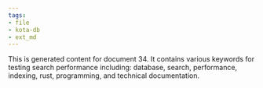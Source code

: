 ```yaml
---
tags:
- file
- kota-db
- ext_md
---
```

This is generated content for document 34. It contains various keywords for testing search performance including: database, search, performance, indexing, rust, programming, and technical documentation.